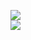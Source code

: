 [![](https://img.shields.io/badge/Made%20With-Github%20Spray-lightgrey.svg?style=for-the-badge&logo=github)](https://github.com/Annihil/github-spray#2694)  
[![](https://i.imgur.com/2DrTn0Z.gif)](https://github.com/Annihil/github-spray)